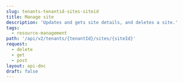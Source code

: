```yaml
---
slug: tenants-tenantid-sites-siteid
title: Manage site
description: 'Updates and gets site details, and deletes a site.'
tags:
  - resource-management
path: '/api/v2/tenants/{tenantId}/sites/{siteId}'
request:
  - delete
  - get
  - post
layout: api-doc
draft: false
---
```

